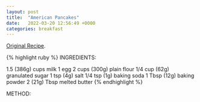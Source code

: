 ```yaml
---
layout: post
title:  "American Pancakes"
date:   2022-03-20 12:56:49 +0000
categories: breakfast
---
```

[Original Recipe][original-recipe].

{% highlight ruby %}
INGREDIENTS:

1.5 (386g) cups milk 
1 egg 
2 cups (300g) plain flour 
1/4 cup (62g) granulated sugar 
1 tsp (4g) salt 
1/4 tsp (1g) baking soda 
1 Tbsp (12g) baking powder 
2 (21g) Tbsp melted butter
{% endhighlight %}

METHOD:

[original-recipe]: https://www.joshuaweissman.com/post/pancakes